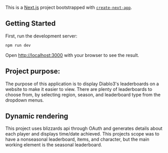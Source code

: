 This is a [Next.js](https://nextjs.org) project bootstrapped with [`create-next-app`](https://github.com/vercel/next.js/tree/canary/packages/create-next-app).

## Getting Started

First, run the development server:

```bash
npm run dev
```

Open [http://localhost:3000](http://localhost:3000) with your browser to see the result.

## Project purpose:

The purpose of this application is to display Diablo3's leaderboards on a website to make it easier to view.
There are plenty of leaderboards to choose from, by selecting region, season, and leaderboard type from the dropdown menus.

## Dynamic rendering

This project uses blizzards api through OAuth and generates details about each player and displays time/date achieved.
This projects scope was to have a nonseasonal leaderboard, items, and character, but the main working element is the seasonal leaderboard.
